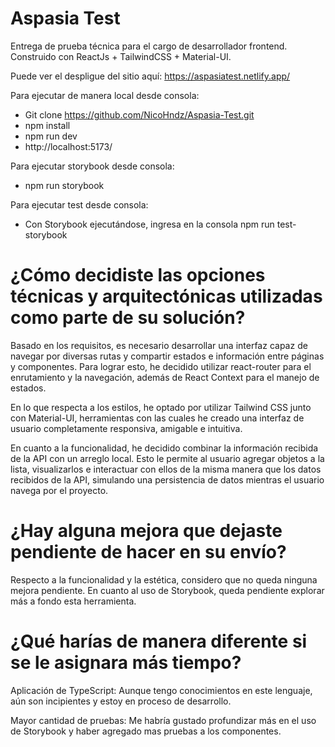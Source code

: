 # Aspasia Test

Entrega de prueba técnica para el cargo de desarrollador frontend.
Construido con ReactJs + TailwindCSS + Material-UI.

Puede ver el despligue del sitio aquí:
https://aspasiatest.netlify.app/

Para ejecutar de manera local desde consola:

- Git clone https://github.com/NicoHndz/Aspasia-Test.git
- npm install
- npm run dev
- http://localhost:5173/

Para ejecutar storybook desde consola:

- npm run storybook

Para ejecutar test desde consola:

- Con Storybook ejecutándose, ingresa en la consola npm run test-storybook


# ¿Cómo decidiste las opciones técnicas y arquitectónicas utilizadas como parte de su solución?

Basado en los requisitos, es necesario desarrollar una interfaz capaz de navegar por diversas rutas y compartir estados e información entre páginas y componentes. 
Para lograr esto, he decidido utilizar react-router para el enrutamiento y la navegación, además de React Context para el manejo de estados.

En lo que respecta a los estilos, he optado por utilizar Tailwind CSS junto con Material-UI, herramientas con las cuales he creado una interfaz de usuario completamente responsiva, amigable e intuitiva.

En cuanto a la funcionalidad, he decidido combinar la información recibida de la API con un arreglo local. Esto le permite al usuario agregar objetos a la lista, visualizarlos e interactuar con ellos de la misma manera que los datos recibidos de la API, simulando una persistencia de datos mientras el usuario navega por el proyecto.


# ¿Hay alguna mejora que dejaste pendiente de hacer en su envío?

Respecto a la funcionalidad y la estética, considero que no queda ninguna mejora pendiente. En cuanto al uso de Storybook, queda pendiente explorar más a fondo esta herramienta.


# ¿Qué harías de manera diferente si se le asignara más tiempo?

Aplicación de TypeScript: Aunque tengo conocimientos en este lenguaje, aún son incipientes y estoy en proceso de desarrollo.

Mayor cantidad de pruebas: Me habría gustado profundizar más en el uso de Storybook y haber agregado mas pruebas a los componentes.
